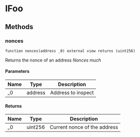 # IFoo

## Methods

### nonces

```solidity
function nonces(address _0) external view returns (uint256)
```

Returns the nonce of an address
_Nonces much_

#### Parameters

| Name | Type    | Description        |
| ---- | ------- | ------------------ |
| \_0  | address | Address to inspect |

#### Returns

| Name | Type    | Description                  |
| ---- | ------- | ---------------------------- |
| \_0  | uint256 | Current nonce of the address |
